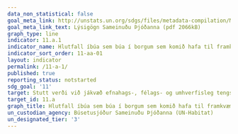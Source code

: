 ```yaml
---
data_non_statistical: false
goal_meta_link: http://unstats.un.org/sdgs/files/metadata-compilation/Metadata-Goal-11.pdf
goal_meta_link_text: Lýsigögn Sameinuðu Þjóðanna (pdf 2066kB)
graph_type: line
indicator: 11.a.1
indicator_name: Hlutfall íbúa sem búa í borgum sem komið hafa til framkvæmda áætlunum um þróun í þéttbýli og svæðisbundna þróun þar sem mannfjöldaspár og auðlindanotkun hefur verið samþætt, eftir stærð borgar.
indicator_sort_order: 11-aa-01
layout: indicator
permalink: /11-a-1/
published: true
reporting_status: notstarted
sdg_goal: '11'
target: Stutt verði við jákvæð efnahags-, félags- og umhverfisleg tengsl milli þéttbýlis, þéttbýlla svæða í borgarjaðri og dreifbýlissvæða með því að styrkja áætlanir um byggðaþróun á landsvísu og innan svæða.  
target_id: 11.a
graph_title: Hlutfall íbúa sem búa í borgum sem komið hafa til framkvæmda áætlunum um þróun í þéttbýli og svæðisbundna þróun þar sem mannfjöldaspár og auðlindanotkun hefur verið samþætt, eftir stærð borgar.
un_custodian_agency: Búsetusjóður Sameinuðu Þjóðanna (UN-Habitat)
un_designated_tier: '3'
---
```

